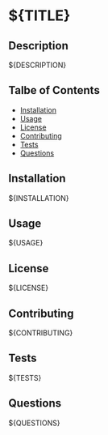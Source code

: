 # ${TITLE}

## Description

 ${DESCRIPTION}

## Talbe of Contents

- [Installation](#installation)
- [Usage](#usage)
- [License](#license)
- [Contributing](#contributing)
- [Tests](#tests)
- [Questions](#questions)

## Installation

 ${INSTALLATION}

## Usage

 ${USAGE}

## License

 ${LICENSE}

## Contributing

 ${CONTRIBUTING}

## Tests

 ${TESTS}

## Questions

 ${QUESTIONS}
